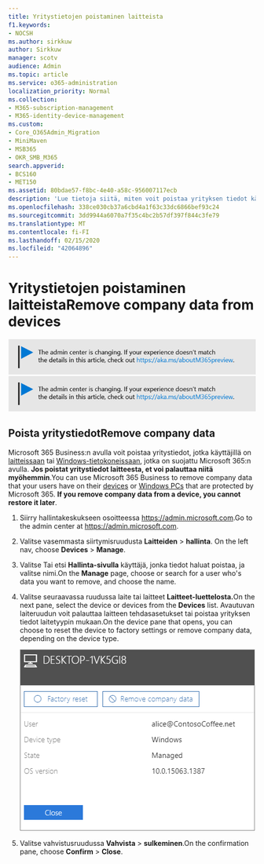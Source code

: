 ```yaml
---
title: Yritystietojen poistaminen laitteista
f1.keywords:
- NOCSH
ms.author: sirkkuw
author: Sirkkuw
manager: scotv
audience: Admin
ms.topic: article
ms.service: o365-administration
localization_priority: Normal
ms.collection:
- M365-subscription-management
- M365-identity-device-management
ms.custom:
- Core_O365Admin_Migration
- MiniMaven
- MSB365
- OKR_SMB_M365
search.appverid:
- BCS160
- MET150
ms.assetid: 80bdae57-f8bc-4e40-a58c-956007117ecb
description: 'Lue tietoja siitä, miten voit poistaa yrityksen tiedot käyttäjälaitteista tai Windows-tietokoneista Microsoft 365 Businessin avulla. '
ms.openlocfilehash: 338ce030cb37a6cbd4a1f63c33dc6866bef93c24
ms.sourcegitcommit: 3dd9944a6070a7f35c4bc2b57df397f844c3fe79
ms.translationtype: MT
ms.contentlocale: fi-FI
ms.lasthandoff: 02/15/2020
ms.locfileid: "42064896"
---
```

# <a name="remove-company-data-from-devices"></a><span data-ttu-id="300c8-103">Yritystietojen poistaminen laitteista</span><span class="sxs-lookup"><span data-stu-id="300c8-103">Remove company data from devices</span></span>

<span data-ttu-id="300c8-104">[![Selite, jossa ilmoitetaan, että hallintakeskus muuttuu. Lisätietoja löytyy osoitteesta aka.ms/aboutM365preview.](../media/m365admincenterchanging.png)](https://docs.microsoft.com/office365/admin/microsoft-365-admin-center-preview)</span><span class="sxs-lookup"><span data-stu-id="300c8-104">[![Label to let you know the admin center is changing and you can find more details at aka.ms/aboutM365preview.](../media/m365admincenterchanging.png)](https://docs.microsoft.com/office365/admin/microsoft-365-admin-center-preview)</span></span>

## <a name="remove-company-data"></a><span data-ttu-id="300c8-105">Poista yritystiedot</span><span class="sxs-lookup"><span data-stu-id="300c8-105">Remove company data</span></span>

<span data-ttu-id="300c8-p101">Microsoft 365 Business:n avulla voit poistaa yritystiedot, jotka käyttäjillä on [laitteissaan](app-protection-settings-for-android-and-ios.md) tai [Windows-tietokoneissaan](protection-settings-for-windows-10-devices.md), jotka on suojattu Microsoft 365:n avulla. **Jos poistat yritystiedot laitteesta, et voi palauttaa niitä myöhemmin**.</span><span class="sxs-lookup"><span data-stu-id="300c8-p101">You can use Microsoft 365 Business to remove company data that your users have on their [devices](app-protection-settings-for-android-and-ios.md) or [Windows PCs](protection-settings-for-windows-10-devices.md) that are protected by Microsoft 365. **If you remove company data from a device, you cannot restore it later**.</span></span> 
  
1. <span data-ttu-id="300c8-108">Siirry hallintakeskukseen osoitteessa <a href="https://go.microsoft.com/fwlink/p/?linkid=837890" target="_blank">https://admin.microsoft.com</a>.</span><span class="sxs-lookup"><span data-stu-id="300c8-108">Go to the admin center at <a href="https://go.microsoft.com/fwlink/p/?linkid=837890" target="_blank">https://admin.microsoft.com</a>.</span></span>
    
2. <span data-ttu-id="300c8-109">Valitse vasemmasta siirtymisruudusta **Laitteiden** \> **hallinta**.  </span><span class="sxs-lookup"><span data-stu-id="300c8-109">On the left nav, choose **Devices**  \> **Manage**.</span></span>
  
3. <span data-ttu-id="300c8-110">Valitse Tai etsi **Hallinta-sivulla** käyttäjä, jonka tiedot haluat poistaa, ja valitse nimi.</span><span class="sxs-lookup"><span data-stu-id="300c8-110">On the **Manage** page, choose or search for a user who's data you want to remove, and choose the name.</span></span> 
    
4. <span data-ttu-id="300c8-111">Valitse seuraavassa ruudussa laite tai laitteet **Laitteet-luettelosta.**</span><span class="sxs-lookup"><span data-stu-id="300c8-111">On the next pane, select the device or devices from the **Devices** list.</span></span> <span data-ttu-id="300c8-112">Avautuvan laiteruudun voit palauttaa laitteen tehdasasetukset tai poistaa yrityksen tiedot laitetyypin mukaan.</span><span class="sxs-lookup"><span data-stu-id="300c8-112">On the device pane that opens, you can choose to reset the device to factory settings or remove company data, depending on the device type.</span></span> 
    
    ![Valitse Poista yrityksen tiedot -ruudusta laite, josta haluat poistaa tiedot.](../media/resetorremove.png)
  
5. <span data-ttu-id="300c8-114">Valitse vahvistusruudussa **Vahvista** \> **sulkeminen**.</span><span class="sxs-lookup"><span data-stu-id="300c8-114">On the confirmation pane, choose **Confirm** \> **Close**.</span></span>
    


